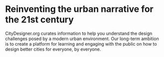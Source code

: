 # Reinventing the urban narrative for the 21st century

CityDesigner.org curates information to help you understand the design challenges posed by a modern urban environment. Our long-term ambition is to create a platform for learning and engaging with the public on how to design better cities for everyone, by everyone.
